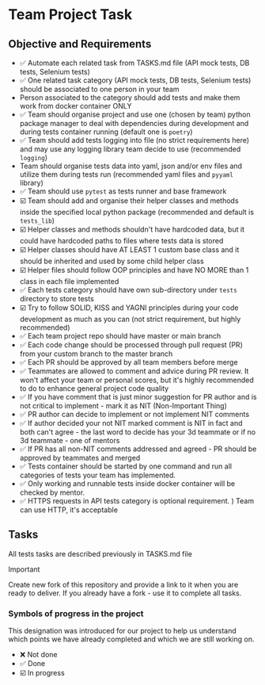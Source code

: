 # Team Project Task

## Objective and Requirements
- ✅ Automate each related task from TASKS.md file (API mock tests, DB tests, Selenium tests)
- ✅ One related task category (API mock tests, DB tests, Selenium tests) should be associated to one person in your team
- Person associated to the category should add tests and make them work from docker container ONLY
- ✅ Team should organise project and use one (chosen by team) python package manager to deal with dependencies during development and during tests container running (default one is `poetry`)
- ✅ Team should add tests logging into file (no strict requirements here) and may use any logging library team decide to use (recommended `logging`)
- Team should organise tests data into yaml, json and/or env files and utilize them during tests run (recommended yaml files and `pyyaml` library)
- ✅ Team should use `pytest` as tests runner and base framework
- ☑️ Team should add and organise their helper classes and methods inside the specified local python package (recommended and default is `tests_lib`)
- ☑️ Helper classes and methods shouldn't have hardcoded data, but it could have hardcoded paths to files where tests data is stored
- ☑️ Helper classes should have AT LEAST 1 custom base class and it should be inherited and used by some child helper class
- ☑️ Helper files should follow OOP principles and have NO MORE than 1 class in each file implemented
- ✅ Each tests category should have own sub-directory under `tests` directory to store tests
- ☑️ Try to follow SOLID, KISS and YAGNI principles during your code development as much as you can (not strict requirement, but highly recommended)
- ✅ Each team project repo should have master or main branch
- ✅ Each code change should be processed through pull request (PR) from your custom branch to the master branch
- ✅ Each PR should be approved by all team members before merge
- ✅ Teammates are allowed to comment and advice during PR review. It won't affect your team or personal scores, but it's highly recommended to do to enhance general project code quality
- ✅ If you have comment that is just minor suggestion for PR author and is not critical to implement - mark it as NIT (Non-Important Thing)
- ✅ PR author can decide to implement or not implement NIT comments
- ✅ If author decided your not NIT marked comment is NIT in fact and both can't agree - the last word to decide has your 3d teammate or if no 3d teammate - one of mentors
- ✅ If PR has all non-NIT comments addressed and agreed - PR should be approved by teammates and merged
- ✅ Tests container should be started by one command and run all categories of tests your team has implemented.
- ✅ Only working and runnable tests inside docker container will be checked by mentor.
- ✅ HTTPS requests in API tests category is optional requirement. ) Team can use HTTP, it's acceptable

## Tasks

All tests tasks are described previously in TASKS.md file

> [!IMPORTANT]  
> Create new fork of this repository and provide a link to it when you are ready to deliver. If you already have a fork - use it to complete all tasks.

### Symbols of progress in the project

This designation was introduced for our project to help us understand which points we have already completed and which we are still working on.

- ❌ Not done
- ✅ Done
- ☑️ In progress


